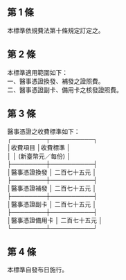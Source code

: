 第 1 條
-------
本標準依規費法第十條規定訂定之。

第 2 條
-------
本標準適用範圍如下：  
一、醫事憑證換發、補發之證照費。  
二、醫事憑證副卡、備用卡之核發證照費。

第 3 條
-------
醫事憑證之收費標準如下：  
┌────────┬──────────┐  
│收費項目        │收費標準            │  
│                │ (新臺幣元／每份)   │  
├────────┼──────────┤  
│醫事憑證換發    │  二百七十五元      │  
├────────┼──────────┤  
│醫事憑證補發    │  二百七十五元      │  
├────────┼──────────┤  
│醫事憑證副卡    │  二百七十五元      │  
├────────┼──────────┤  
│醫事憑證備用卡  │  二百七十五元      │  
└────────┴──────────┘

第 4 條
-------
本標準自發布日施行。

